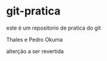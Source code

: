 # git-pratica
este é um repositorio de pratica do git 

Thales e Pedro Okuma

alterção a ser revertida